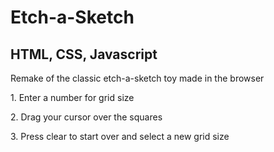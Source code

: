 <h1>Etch-a-Sketch</h1>
<h2>HTML, CSS, Javascript</h2>
<p>Remake of the classic etch-a-sketch toy made in the browser</p>
<p>1. Enter a number for grid size</p>
<p>2. Drag your cursor over the squares</p>
<p>3. Press clear to start over and select a new grid size<p>